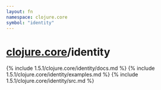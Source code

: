 ```yaml
---
layout: fn
namespace: clojure.core
symbol: "identity"
---
```


# [clojure.core](../)/identity

{% include 1.5.1/clojure.core/identity/docs.md %}
{% include 1.5.1/clojure.core/identity/examples.md %}
{% include 1.5.1/clojure.core/identity/src.md %}

